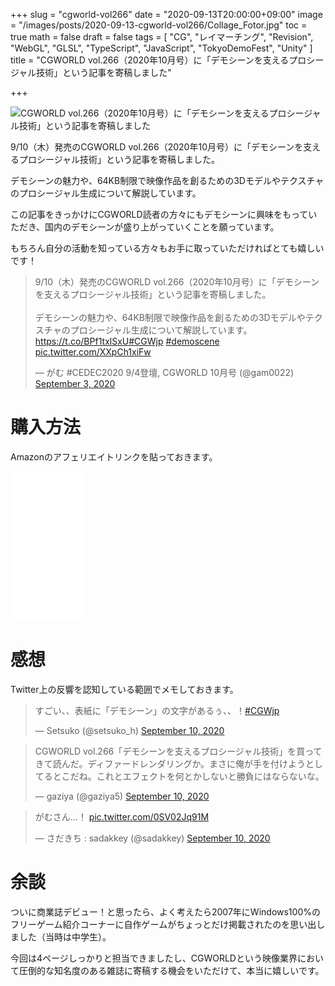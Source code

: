 +++
slug = "cgworld-vol266"
date = "2020-09-13T20:00:00+09:00"
image = "/images/posts/2020-09-13-cgworld-vol266/Collage_Fotor.jpg"
toc = true
math = false
draft = false
tags = [
    "CG", "レイマーチング", "Revision", "WebGL", "GLSL", "TypeScript", "JavaScript", "TokyoDemoFest", "Unity"
]
title = "CGWORLD vol.266（2020年10月号）に「デモシーンを支えるプロシージャル技術」という記事を寄稿しました"

+++

![CGWORLD vol.266（2020年10月号）に「デモシーンを支えるプロシージャル技術」という記事を寄稿しました](/images/posts/2020-09-13-cgworld-vol266/Collage_Fotor.jpg)

9/10（木）発売のCGWORLD vol.266（2020年10月号）に「デモシーンを支えるプロシージャル技術」という記事を寄稿しました。

デモシーンの魅力や、64KB制限で映像作品を創るための3Dモデルやテクスチャのプロシージャル生成について解説しています。

この記事をきっかけにCGWORLD読者の方々にもデモシーンに興味をもっていただき、国内のデモシーンが盛り上がっていくことを願っています。

もちろん自分の活動を知っている方々もお手に取っていただければとても嬉しいです！

<blockquote class="twitter-tweet"><p lang="ja" dir="ltr">9/10（木）発売のCGWORLD vol.266（2020年10月号）に「デモシーンを支えるプロシージャル技術」という記事を寄稿しました。<br><br>デモシーンの魅力や、64KB制限で映像作品を創るための3Dモデルやテクスチャのプロシージャル生成について解説しています。<a href="https://t.co/BPf1txlSxU">https://t.co/BPf1txlSxU</a><a href="https://twitter.com/hashtag/CGWjp?src=hash&amp;ref_src=twsrc%5Etfw">#CGWjp</a> <a href="https://twitter.com/hashtag/demoscene?src=hash&amp;ref_src=twsrc%5Etfw">#demoscene</a> <a href="https://t.co/XXpCh1xiFw">pic.twitter.com/XXpCh1xiFw</a></p>&mdash; がむ #CEDEC2020 9/4登壇, CGWORLD 10月号 (@gam0022) <a href="https://twitter.com/gam0022/status/1301514617588518915?ref_src=twsrc%5Etfw">September 3, 2020</a></blockquote> <script async src="https://platform.twitter.com/widgets.js" charset="utf-8"></script>

<!--more-->

# 購入方法

Amazonのアフェリエイトリンクを貼っておきます。

<iframe style="width:120px;height:240px;" marginwidth="0" marginheight="0" scrolling="no" frameborder="0" src="//rcm-fe.amazon-adsystem.com/e/cm?lt1=_blank&bc1=000000&IS2=1&bg1=FFFFFF&fc1=000000&lc1=0000FF&t=gam00220c-22&language=ja_JP&o=9&p=8&l=as4&m=amazon&f=ifr&ref=as_ss_li_til&asins=B08FP5NM5P&linkId=8ed32da93c5253b64ba074583462b34a"></iframe>

# 感想

Twitter上の反響を認知している範囲でメモしておきます。

<blockquote class="twitter-tweet"><p lang="ja" dir="ltr">すごい、、表紙に「デモシーン」の文字があるぅ、、！<a href="https://twitter.com/hashtag/CGWjp?src=hash&amp;ref_src=twsrc%5Etfw">#CGWjp</a></p>&mdash; Setsuko (@setsuko_h) <a href="https://twitter.com/setsuko_h/status/1303997649582874625?ref_src=twsrc%5Etfw">September 10, 2020</a></blockquote> <script async src="https://platform.twitter.com/widgets.js" charset="utf-8"></script>

<blockquote class="twitter-tweet"><p lang="ja" dir="ltr">CGWORLD vol.266「デモシーンを支えるプロシージャル技術」を買ってきて読んだ。ディファードレンダリングか。まさに俺が手を付けようとしてるとこだね。これとエフェクトを何とかしないと勝負にはならないな。</p>&mdash; gaziya (@gaziya5) <a href="https://twitter.com/gaziya5/status/1303907439134220288?ref_src=twsrc%5Etfw">September 10, 2020</a></blockquote> <script async src="https://platform.twitter.com/widgets.js" charset="utf-8"></script>

<blockquote class="twitter-tweet"><p lang="ja" dir="ltr">がむさん…！ <a href="https://t.co/0SV02Jq91M">pic.twitter.com/0SV02Jq91M</a></p>&mdash; さだきち : sadakkey (@sadakkey) <a href="https://twitter.com/sadakkey/status/1304006171674640386?ref_src=twsrc%5Etfw">September 10, 2020</a></blockquote> <script async src="https://platform.twitter.com/widgets.js" charset="utf-8"></script>

# 余談

ついに商業誌デビュー！と思ったら、よく考えたら2007年にWindows100%のフリーゲーム紹介コーナーに自作ゲームがちょっとだけ掲載されたのを思い出しました（当時は中学生）。

今回は4ページしっかりと担当できましたし、CGWORLDという映像業界において圧倒的な知名度のある雑誌に寄稿する機会をいただけて、本当に嬉しいです。